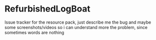 # RefurbishedLogBoat
Issue tracker for the resource pack, just describe me the bug and maybe some screenshots/videos so i can understand more the problem, since sometimes words are nothing

